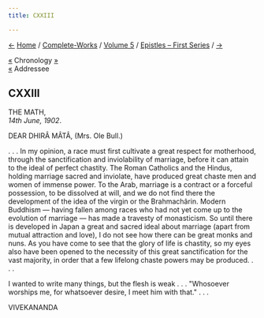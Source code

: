 ```yaml
---
title: CXXIII

---
```

<div>

[←](122_joe.htm) [Home](../../../index.htm) /
[Complete-Works](../../complete_works.htm) / [Volume
5](../volume_5_contents.htm) / [Epistles – First
Series](epistles_first_series_contents.htm)
/ [→](../interviews/miracles.htm)

  

[«](../../volume_9/letters_fifth_series/224_christine.htm) Chronology
[»](../../volume_9/letters_fifth_series/225_christine.htm)  
[«](../../volume_9/letters_fifth_series/220_mother.htm) Addressee

## CXXIII

THE MATH,  
*14th June, 1902*.

DEAR DHIRÂ MÂTÂ, (Mrs. Ole Bull.)

. . . In my opinion, a race must first cultivate a great respect for
motherhood, through the sanctification and inviolability of marriage,
before it can attain to the ideal of perfect chastity. The Roman
Catholics and the Hindus, holding marriage sacred and inviolate, have
produced great chaste men and women of immense power. To the Arab,
marriage is a contract or a forceful possession, to be dissolved at
will, and we do not find there the development of the idea of the virgin
or the Brahmachârin. Modern Buddhism — having fallen among races who had
not yet come up to the evolution of marriage — has made a travesty of
monasticism. So until there is developed in Japan a great and sacred
ideal about marriage (apart from mutual attraction and love), I do not
see how there can be great monks and nuns. As you have come to see that
the glory of life is chastity, so my eyes also have been opened to the
necessity of this great sanctification for the vast majority, in order
that a few lifelong chaste powers may be produced. . . .

I wanted to write many things, but the flesh is weak . . . "Whosoever
worships me, for whatsoever desire, I meet him with that." . . .

VIVEKANANDA

</div>
